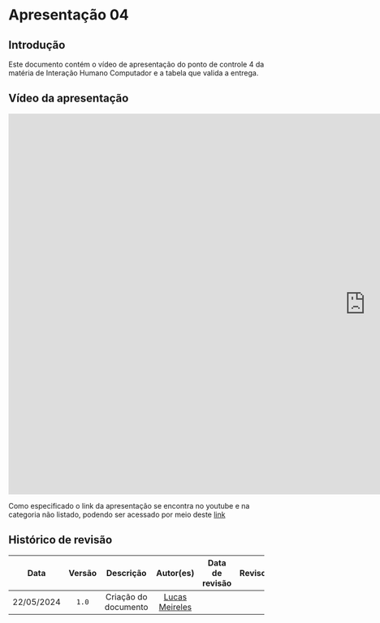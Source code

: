 # Apresentação 04

## Introdução
Este documento contém o vídeo de apresentação do ponto de controle 4 da matéria de Interação Humano Computador e a tabela que valida a entrega.

## Vídeo da apresentação
<iframe width="1406" height="751" src="https://www.youtube.com/embed/itixfbTnAQI" title="Apresentação 4" frameborder="0" allow="accelerometer; autoplay; clipboard-write; encrypted-media; gyroscope; picture-in-picture; web-share" referrerpolicy="strict-origin-when-cross-origin" allowfullscreen></iframe>

Como especificado o link da apresentação se encontra no youtube e na categoria não listado, podendo ser acessado por meio deste [link](https://www.youtube.com/watch?v=itixfbTnAQI)

## Histórico de revisão

|    Data    | Versão |             Descrição              |                  Autor(es)                  | Data de revisão | Revisor(es) |
| :--------: | :----: | :--------------------------------: | :-----------------------------------------: | :-------------: | :---------: |
| 22/05/2024 | `1.0`  |        Criação do documento        | [Lucas Meireles](https://github.com/Katuner)|                 |             |